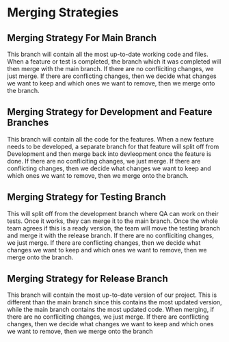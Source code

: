 # Merging Strategies

## Merging Strategy For Main Branch
This branch will contain all the most up-to-date working code and
files. When a feature or test is completed, the branch which it was
completed will then merge with the main branch. If there are no
confliciting changes, we just merge. If there are conflicting changes,
then we decide what changes we want to keep and which ones we want to
remove, then we merge onto the branch.

## Merging Strategy for Development and Feature Branches
This branch will contain all the code for the features. When a new
feature needs to be developed, a separate branch for that feature will
split off from Development and then merge back into devleopment once
the feature is done. If there are no confliciting changes, we just
merge. If there are conflicting changes, then we decide what changes
we want to keep and which ones we want to remove, then we merge onto
the branch.

## Merging Strategy for Testing Branch
This will split off from the development branch where QA can work on
their tests. Once it works, they can merge it to the main branch. Once
the whole team agrees if this is a ready version, the team will move
the testing branch and merge it with the release branch. If there are
no confliciting changes, we just merge. If there are conflicting
changes, then we decide what changes we want to keep and which ones we
want to remove, then we merge onto the branch.

## Merging Strategy for Release Branch
This branch will contain the most up-to-date version of our
project. This is different than the main branch since this contains
the most updated version, while the main branch contains the most
updated code. When merging, if there are no confliciting changes, we
just merge. If there are conflicting changes, then we decide what
changes we want to keep and which ones we want to remove, then we
merge onto the branch
